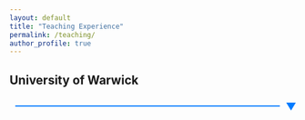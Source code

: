 ```yaml
---
layout: default
title: "Teaching Experience"
permalink: /teaching/
author_profile: true
---
```



<!--### Senior Graduate Teaching Assistant: 2021/2022 
* International Economics (EC312)
* Economics (EC204) -->

<!--
## University of Cambridge 
### Teaching Assistant for St John’s College: 2020/2021
* Paper IV International Trade 
-->
 ## University of Warwick 
<h3 class="expandable-header">
    <span class="line"></span>
    <span class="arrow">&#x25BC;</span>
</h3>
<div class="expandable-section">
    <ul>
        ### Senior Graduate Teaching Assistant: 2021/2022 
        * International Economics (EC312)
        * Economics (EC204)
    </ul>
</div>

<style>
    .expandable-header {
        display: flex;
        align-items: center;
        cursor: pointer;
        margin-bottom: 5px;
        padding-left: 10px;
        transition: color 0.3s ease;
    }

    .line {
        flex-grow: 1;
        height: 2px;
        background-color: #007BFF;
        margin-right: 10px;
    }

    .arrow {
        font-size: 18px;
        color: #007BFF;
        transition: transform 0.3s ease;
    }

    .expandable-header:hover .arrow {
        color: #0056b3;
    }

    .expandable-section {
        display: none;
        margin-top: 10px;
        padding: 10px;
        background-color: #f9f9f9;
        border-left: 4px solid #007BFF;
        transition: max-height 0.3s ease;
        overflow: hidden;
    }

    .expandable-section.show {
        display: block;
    }

    .expandable-header.show .arrow {
        transform: rotate(180deg);
    }
</style>

<script>
    document.addEventListener("DOMContentLoaded", function() {
        var headers = document.querySelectorAll('.expandable-header');
        headers.forEach(function(header) {
            header.addEventListener('click', function() {
                var section = header.nextElementSibling;
                var arrow = header.querySelector('.arrow');
                if (section.classList.contains('show')) {
                    section.classList.remove('show');
                    header.classList.remove('show');
                } else {
                    section.classList.add('show');
                    header.classList.add('show');
                }
            });
        });
    });
</script>

